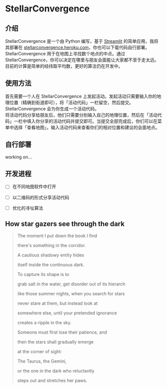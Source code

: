 # StellarConvergence

## 介绍
StellarConvergence 是一个由 Python 编写，基于 [Streamlit](https://www.streamlit.io) 的简单应用，我将其部署在 [stellarconvergence.heroku.com](https://stellarconvergence.heroku.com)，你也可以下载代码自行部署。  
StellarConvergence 用于在地图上寻找数个地点的中点。通过 StellarConvergence，你可以决定在哪里与朋友会面能让大家都不至于走太远。目前的计算是简单的经纬取平均数，更好的算法仍在开发中。  

## 使用方法
首先需要一个人在 StellarConvergence 上发起活动。发起活动只需要输入你的地理位置（精确到街道即可），将「活动代码」一栏留空，然后提交。StellarConvergence 会为你生成一个活动代码。  
将活动代码分享给朋友后，他们只需要分别输入自己的地理位置，然后在「活动代码」一栏中填入你分享的活动代码并提交即可。当提交全部完成后，你们可以在菜单中选择「查看地图」，输入活动代码来查看你们的相对位置和建议的会面地点。  

## 自行部署
working on...

## 开发进程
- [ ] 在不同地图软件中打开
- [ ] 以二维码的形式分享活动代码
- [ ] 优化的寻址算法


## How star gazers see through the dark
> 
> The moment I put down the book I find  
> 
> there's something in the corridor.  
> 
> A cautious shadowy entity hides  
> 
> itself inside the continuous dark.  
> 
> To capture its shape is to  
> 
> grab salt in the water, get disorder out of its hierarch  
> 
> like those summer nights, when you search for stars  
> 
> never stare at them, but instead look at   
> 
> somewhere else, until your pretended ignorance  
> 
> creates a ripple in the sky.   
> 
> Someone must first lose their patience, and  
> 
> then the stars shall gradually emerge  
> 
> at the corner of sight:  
> 
> The Taurus, the Gemini,  
> 
> or the one in the dark who reluctantly  
> 
> steps out and stretches her paws.   